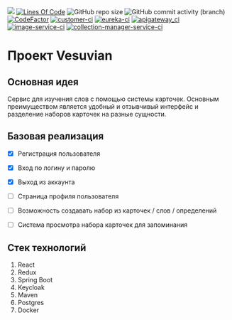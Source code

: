 [![](https://tokei.rs/b1/github/mrdimenter/vesuvian)](https://github.com/mrdimenter/vesuvian)
[![Lines Of Code](https://tokei.rs/b1/github/mrdimenter/vesuvian?category=code)](https://github.com/mrdimenter/vesuvian)
![GitHub repo size](https://img.shields.io/github/repo-size/mrdimenter/vesuvian)
![GitHub commit activity (branch)](https://img.shields.io/github/commit-activity/m/mrdimenter/vesuvian/main)
[![CodeFactor](https://www.codefactor.io/repository/github/mrdimenter/vesuvian/badge/main)](https://www.codefactor.io/repository/github/mrdimenter/vesuvian/overview/main)
[![customer-ci](https://github.com/mrdimenter/vesuvian/actions/workflows/customer_ci.yml/badge.svg)](https://github.com/mrdimenter/vesuvian/actions/workflows/customer_ci.yml/badge.svg)
[![eureka-ci](https://github.com/mrdimenter/vesuvian/actions/workflows/eureka_server_ci.yml/badge.svg)](https://github.com/mrdimenter/vesuvian/actions/workflows/eureka_server_ci.yml/badge.svg)
[![apigateway_ci](https://github.com/mrdimenter/vesuvian/actions/workflows/apigateway_ci.yml/badge.svg)](https://github.com/mrdimenter/vesuvian/actions/workflows/apigateway_ci.yml/badge.svg)
[![image-service-ci](https://github.com/mrdimenter/vesuvian/actions/workflows/image_service_ci.yml/badge.svg)](https://github.com/mrdimenter/vesuvian/actions/workflows/image_service_ci.yml/badge.svg)
[![collection-manager-service-ci](https://github.com/mrdimenter/vesuvian/actions/workflows/collection_manager_service.yml/badge.svg)](https://github.com/mrdimenter/vesuvian/actions/workflows/collection_manager_service.yml/badge.svg)


# Проект Vesuvian

## Основная идея

Сервис для изучения слов с помощью системы карточек. Основным преимуществом является удобный и отзывчивый интерфейс и разделение наборов карточек на разные сущности.

## Базовая реализация

- [x] Регистрация пользователя
- [x] Вход по логину и паролю
- [x] Выход из аккаунта
- [ ] Страница профиля пользователя
- [ ] Возможность создавать набор из карточек / слов / определений
- [ ] Система просмотра набора карточек для запоминания


## Стек технологий

1) React
2) Redux
3) Spring Boot
4) Keycloak
5) Maven
6) Postgres
7) Docker 



